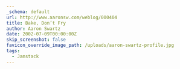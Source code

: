 ```yaml
---
_schema: default
url: http://www.aaronsw.com/weblog/000404
title: Bake, Don’t Fry
author: Aaron Swartz
date: 2002-07-09T00:00:00Z
skip_screenshot: false
favicon_override_image_path: /uploads/aaron-swartz-profile.jpg
tags:
  - Jamstack
---
```

